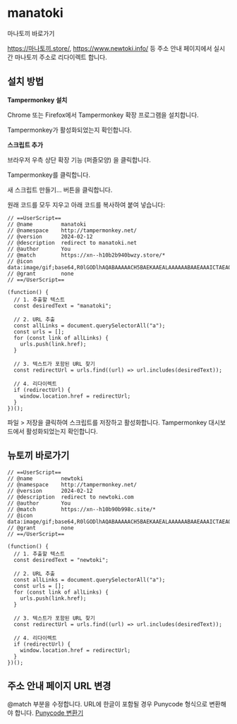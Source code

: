 # manatoki
마나토끼 바로가기

https://마나토끼.store/, https://www.newtoki.info/ 등 주소 안내 페이지에서 실시간 마나토끼 주소로 리다이렉트 합니다.

## 설치 방법
**Tampermonkey 설치**

  Chrome 또는 Firefox에서 Tampermonkey 확장 프로그램을 설치합니다.
  
  Tampermonkey가 활성화되었는지 확인합니다.

**스크립트 추가**

  브라우저 우측 상단 확장 기능 (퍼즐모양) 을 클릭합니다.
  
  Tampermonkey를 클릭합니다. 
  
  새 스크립트 만들기... 버튼을 클릭합니다.
  
  원래 코드를 모두 지우고 아래 코드를 복사하여 붙여 넣습니다:

```
// ==UserScript==
// @name         manatoki
// @namespace    http://tampermonkey.net/
// @version      2024-02-12
// @description  redirect to manatoki.net
// @author       You
// @match        https://xn--h10b2b940bwzy.store/*
// @icon         data:image/gif;base64,R0lGODlhAQABAAAAACH5BAEKAAEALAAAAAABAAEAAAICTAEAOw==
// @grant        none
// ==/UserScript==

(function() {
  // 1. 추출할 텍스트
  const desiredText = "manatoki";

  // 2. URL 추출
  const allLinks = document.querySelectorAll("a");
  const urls = [];
  for (const link of allLinks) {
    urls.push(link.href);
  }

  // 3. 텍스트가 포함된 URL 찾기
  const redirectUrl = urls.find((url) => url.includes(desiredText));

  // 4. 리다이렉트
  if (redirectUrl) {
    window.location.href = redirectUrl;
  }
})();
```
 파일 > 저장을 클릭하여 스크립트를 저장하고 활성화합니다.
 Tampermonkey 대시보드에서 활성화되었는지 확인합니다.

## 뉴토끼 바로가기

```
// ==UserScript==
// @name         newtoki
// @namespace    http://tampermonkey.net/
// @version      2024-02-12
// @description  redirect to newtoki.com
// @author       You
// @match        https://xn--h10b90b998c.site/*
// @icon         data:image/gif;base64,R0lGODlhAQABAAAAACH5BAEKAAEALAAAAAABAAEAAAICTAEAOw==
// @grant        none
// ==/UserScript==

(function() {
  // 1. 추출할 텍스트
  const desiredText = "newtoki";

  // 2. URL 추출
  const allLinks = document.querySelectorAll("a");
  const urls = [];
  for (const link of allLinks) {
    urls.push(link.href);
  }

  // 3. 텍스트가 포함된 URL 찾기
  const redirectUrl = urls.find((url) => url.includes(desiredText));

  // 4. 리다이렉트
  if (redirectUrl) {
    window.location.href = redirectUrl;
  }
})();
```

## 주소 안내 페이지 URL 변경

  @match 부분을 수정합니다. URL에 한글이 포함될 경우 Punycode 형식으로 변환해야 합니다. 
  [Punycode 변환기](https://www.punycoder.com/)
